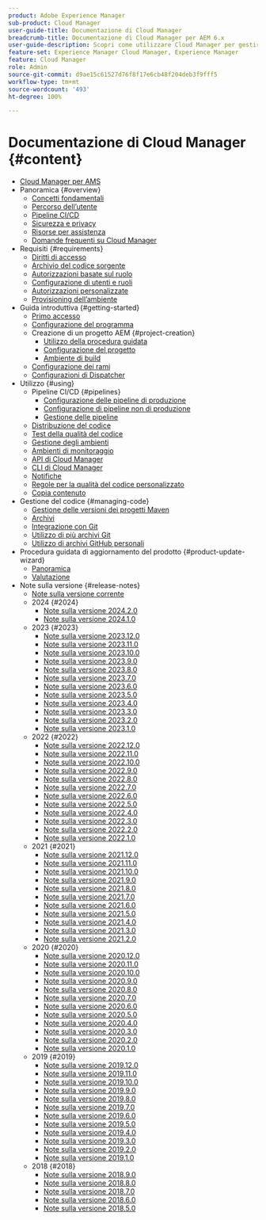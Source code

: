 ```yaml
---
product: Adobe Experience Manager
sub-product: Cloud Manager
user-guide-title: Documentazione di Cloud Manager
breadcrumb-title: Documentazione di Cloud Manager per AEM 6.x
user-guide-description: Scopri come utilizzare Cloud Manager per gestire autonomamente Adobe Experience Manager per AMS nel cloud.
feature-set: Experience Manager Cloud Manager, Experience Manager
feature: Cloud Manager
role: Admin
source-git-commit: d9ae15c61527d76f8f17e6cb48f204deb3f9fff5
workflow-type: tm+mt
source-wordcount: '493'
ht-degree: 100%

---
```



# Documentazione di Cloud Manager {#content}

+ [Cloud Manager per AMS](/help/introduction.md)
+ Panoramica {#overview}
   + [Concetti fondamentali](/help/overview/key-concepts.md)
   + [Percorso dell’utente](/help/overview/user-journey.md)
   + [Pipeline CI/CD](/help/overview/ci-cd-pipelines.md)
   + [Sicurezza e privacy](/help/overview/security-and-privacy.md)
   + [Risorse per assistenza](/help/overview/help-resources.md)
   + [Domande frequenti su Cloud Manager](/help/overview/faqs.md)
+ Requisiti {#requirements}
   + [Diritti di accesso](/help/requirements/access-rights.md)
   + [Archivio del codice sorgente](/help/requirements/source-code-repository.md)
   + [Autorizzazioni basate sul ruolo](/help/requirements/role-based-permissions.md)
   + [Configurazione di utenti e ruoli](/help/requirements/users-and-roles.md)
   + [Autorizzazioni personalizzate](/help/using/custom-permissions.md)
   + [Provisioning dell’ambiente](/help/requirements/environment-provisioning.md)
+ Guida introduttiva {#getting-started}
   + [Primo accesso](/help/getting-started/first-time-login.md)
   + [Configurazione del programma](/help/getting-started/program-setup.md)
   + Creazione di un progetto AEM {#project-creation}
      + [Utilizzo della procedura guidata](/help/getting-started/using-the-wizard.md)
      + [Configurazione del progetto](/help/getting-started/project-setup.md)
      + [Ambiente di build](/help/getting-started/build-environment.md)
   + [Configurazione dei rami](/help/getting-started/configuring-branches.md)
   + [Configurazioni di Dispatcher](/help/getting-started/dispatcher-configurations.md)
+ Utilizzo {#using}
   + Pipeline CI/CD {#pipelines}
      + [Configurazione delle pipeline di produzione](/help/using/production-pipelines.md)
      + [Configurazione di pipeline non di produzione](/help/using/non-production-pipelines.md)
      + [Gestione delle pipeline](/help/using/managing-pipelines.md)
   + [Distribuzione del codice](/help/using/code-deployment.md)
   + [Test della qualità del codice](/help/using/code-quality-testing.md)
   + [Gestione degli ambienti](/help/using/managing-environments.md)
   + [Ambienti di monitoraggio](/help/using/monitoring-environments.md)
   + [API di Cloud Manager](https://developer.adobe.com/experience-cloud/cloud-manager/reference/api/)
   + [CLI di Cloud Manager](https://github.com/adobe/aio-cli-plugin-cloudmanager/blob/main/README.md)
   + [Notifiche](/help/using/notifications.md)
   + [Regole per la qualità del codice personalizzato](/help/using/custom-code-quality-rules.md)
   + [Copia contenuto](/help/using/content-copy.md)
+ Gestione del codice {#managing-code}
   + [Gestione delle versioni dei progetti Maven](/help/managing-code/maven-project-version.md)
   + [Archivi](/help/managing-code/repositories.md)
   + [Integrazione con Git](/help/managing-code/git-integration.md)
   + [Utilizzo di più archivi Git](/help/managing-code/multiple-git-repos.md)
   + [Utilizzo di archivi GitHub personali](/help/managing-code/byo-github.md)
+ Procedura guidata di aggiornamento del prodotto {#product-update-wizard}
   + [Panoramica](/help/product-update-wizard/overview.md)
   + [Valutazione](/help/product-update-wizard/evaluation.md)
+ Note sulla versione {#release-notes}
   + [Note sulla versione corrente](/help/release-notes/current.md)
   + 2024 {#2024}
      + [Note sulla versione 2024.2.0](/help/release-notes/2024/2024-2-0.md)
      + [Note sulla versione 2024.1.0](/help/release-notes/2024/2024-1-0.md)
   + 2023 {#2023}
      + [Note sulla versione 2023.12.0](/help/release-notes/2023/2023-12-0.md)
      + [Note sulla versione 2023.11.0](/help/release-notes/2023/2023-11-0.md)
      + [Note sulla versione 2023.10.0](/help/release-notes/2023/2023-10-0.md)
      + [Note sulla versione 2023.9.0](/help/release-notes/2023/2023-9-0.md)
      + [Note sulla versione 2023.8.0](/help/release-notes/2023/2023-8-0.md)
      + [Note sulla versione 2023.7.0](/help/release-notes/2023/2023-7-0.md)
      + [Note sulla versione 2023.6.0](/help/release-notes/2023/2023-6-0.md)
      + [Note sulla versione 2023.5.0](/help/release-notes/2023/2023-5-0.md)
      + [Note sulla versione 2023.4.0](/help/release-notes/2023/2023-4-0.md)
      + [Note sulla versione 2023.3.0](/help/release-notes/2023/2023-3-0.md)
      + [Note sulla versione 2023.2.0](/help/release-notes/2023/2023-2-0.md)
      + [Note sulla versione 2023.1.0](/help/release-notes/2023/2023-1-0.md)
   + 2022 {#2022}
      + [Note sulla versione 2022.12.0](/help/release-notes/2022/2022-12-0.md)
      + [Note sulla versione 2022.11.0](/help/release-notes/2022/2022-11-0.md)
      + [Note sulla versione 2022.10.0](/help/release-notes/2022/2022-10-0.md)
      + [Note sulla versione 2022.9.0](/help/release-notes/2022/2022-9-0.md)
      + [Note sulla versione 2022.8.0](/help/release-notes/2022/2022-8-0.md)
      + [Note sulla versione 2022.7.0](/help/release-notes/2022/2022-7-0.md)
      + [Note sulla versione 2022.6.0](/help/release-notes/2022/2022-6-0.md)
      + [Note sulla versione 2022.5.0](/help/release-notes/2022/2022-5-0.md)
      + [Note sulla versione 2022.4.0](/help/release-notes/2022/2022-4-0.md)
      + [Note sulla versione 2022.3.0](/help/release-notes/2022/2022-3-0.md)
      + [Note sulla versione 2022.2.0](/help/release-notes/2022/2022-2-0.md)
      + [Note sulla versione 2022.1.0](/help/release-notes/2022/2022-1-0.md)
   + 2021 {#2021}
      + [Note sulla versione 2021.12.0](/help/release-notes/2021/2021-12-0.md)
      + [Note sulla versione 2021.11.0](/help/release-notes/2021/2021-11-0.md)
      + [Note sulla versione 2021.10.0](/help/release-notes/2021/2021-10-0.md)
      + [Note sulla versione 2021.9.0](/help/release-notes/2021/2021-9-0.md)
      + [Note sulla versione 2021.8.0](/help/release-notes/2021/2021-8-0.md)
      + [Note sulla versione 2021.7.0](/help/release-notes/2021/2021-7-0.md)
      + [Note sulla versione 2021.6.0](/help/release-notes/2021/2021-6-0.md)
      + [Note sulla versione 2021.5.0](/help/release-notes/2021/2021-5-0.md)
      + [Note sulla versione 2021.4.0](/help/release-notes/2021/2021-4-0.md)
      + [Note sulla versione 2021.3.0](/help/release-notes/2021/2021-3-0.md)
      + [Note sulla versione 2021.2.0](/help/release-notes/2021/2021-2-0.md)
   + 2020 {#2020}
      + [Note sulla versione 2020.12.0](/help/release-notes/2020/2020-12-0.md)
      + [Note sulla versione 2020.11.0](/help/release-notes/2020/2020-11-0.md)
      + [Note sulla versione 2020.10.0](/help/release-notes/2020/2020-10-0.md)
      + [Note sulla versione 2020.9.0](/help/release-notes/2020/2020-9-0.md)
      + [Note sulla versione 2020.8.0](/help/release-notes/2020/2020-8-0.md)
      + [Note sulla versione 2020.7.0](/help/release-notes/2020/2020-7-0.md)
      + [Note sulla versione 2020.6.0](/help/release-notes/2020/2020-6-0.md)
      + [Note sulla versione 2020.5.0](/help/release-notes/2020/2020-5-0.md)
      + [Note sulla versione 2020.4.0](/help/release-notes/2020/2020-4-0.md)
      + [Note sulla versione 2020.3.0](/help/release-notes/2020/2020-3-0.md)
      + [Note sulla versione 2020.2.0](/help/release-notes/2020/2020-2-0.md)
      + [Note sulla versione 2020.1.0](/help/release-notes/2020/2020-1-0.md)
   + 2019 {#2019}
      + [Note sulla versione 2019.12.0](/help/release-notes/2019/2019-12-0.md)
      + [Note sulla versione 2019.11.0](/help/release-notes/2019/2019-11-0.md)
      + [Note sulla versione 2019.10.0](/help/release-notes/2019/2019-10-0.md)
      + [Note sulla versione 2019.9.0](/help/release-notes/2019/2019-9-0.md)
      + [Note sulla versione 2019.8.0](/help/release-notes/2019/2019-8-0.md)
      + [Note sulla versione 2019.7.0](/help/release-notes/2019/2019-7-0.md)
      + [Note sulla versione 2019.6.0](/help/release-notes/2019/2019-6-0.md)
      + [Note sulla versione 2019.5.0](/help/release-notes/2019/2019-5-0.md)
      + [Note sulla versione 2019.4.0](/help/release-notes/2019/2019-4-0.md)
      + [Note sulla versione 2019.3.0](/help/release-notes/2019/2019-3-0.md)
      + [Note sulla versione 2019.2.0](/help/release-notes/2019/2019-2-0.md)
      + [Note sulla versione 2019.1.0](/help/release-notes/2019/2019-1-0.md)
   + 2018 {#2018}
      + [Note sulla versione 2018.9.0](/help/release-notes/2018/2018-9-0.md)
      + [Note sulla versione 2018.8.0](/help/release-notes/2018/2018-8-0.md)
      + [Note sulla versione 2018.7.0](/help/release-notes/2018/2018-7-0.md)
      + [Note sulla versione 2018.6.0](/help/release-notes/2018/2018-6-0.md)
      + [Note sulla versione 2018.5.0](/help/release-notes/2018/2018-5-0.md)
